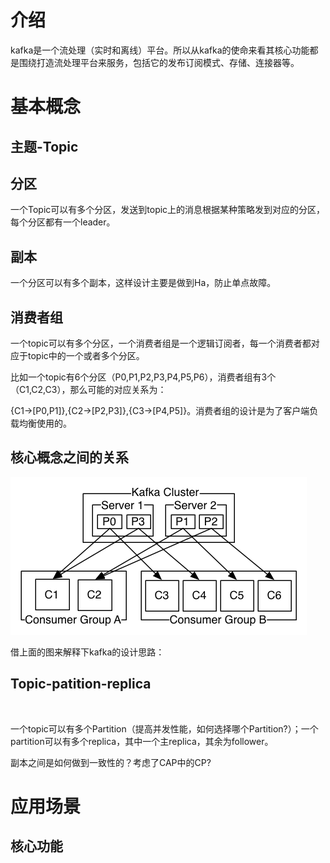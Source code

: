 # 介绍

kafka是一个流处理（实时和离线）平台。所以从kafka的使命来看其核心功能都是围绕打造流处理平台来服务，包括它的发布订阅模式、存储、连接器等。

# 基本概念

## 主题-Topic



## 分区

一个Topic可以有多个分区，发送到topic上的消息根据某种策略发到对应的分区，每个分区都有一个leader。

## 副本

一个分区可以有多个副本，这样设计主要是做到Ha，防止单点故障。

## 消费者组



一个topic可以有多个分区，一个消费者组是一个逻辑订阅者，每一个消费者都对应于topic中的一个或者多个分区。

比如一个topic有6个分区（P0,P1,P2,P3,P4,P5,P6），消费者组有3个（C1,C2,C3），那么可能的对应关系为：

{C1->[P0,P1]},{C2->[P2,P3]},{C3->[P4,P5]}。消费者组的设计是为了客户端负载均衡使用的。

## 核心概念之间的关系



![img](images\consumer-groups.png)



借上面的图来解释下kafka的设计思路：





## Topic-patition-replica

​	

一个topic可以有多个Partition（提高并发性能，如何选择哪个Partition?）；一个partition可以有多个replica，其中一个主replica，其余为follower。



副本之间是如何做到一致性的？考虑了CAP中的CP?





# 应用场景



## 核心功能









